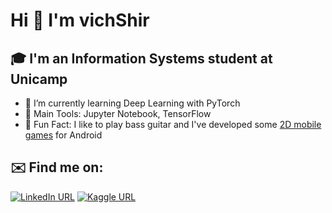 
# Hi 👋 I'm vichShir

## 🎓 I'm an Information Systems student at Unicamp
- 🌱 I’m currently learning Deep Learning with PyTorch
- 🧰 Main Tools: Jupyter Notebook, TensorFlow
- 🎸 Fun Fact: I like to play bass guitar and I've developed some [2D mobile games](https://play.google.com/store/apps/developer?id=Krabify+Game+Studios&hl=pt_BR&gl=US) for Android

## ✉️ Find me on:
[![LinkedIn URL](https://img.shields.io/badge/LinkedIn-0077B5?style=for-the-badge&logo=linkedin&logoColor=white)](https://www.linkedin.com/in/victorshirasuna) [![Kaggle URL](https://img.shields.io/badge/Kaggle-20BEFF?style=for-the-badge&logo=Kaggle&logoColor=white)](https://www.kaggle.com/vichshir)

